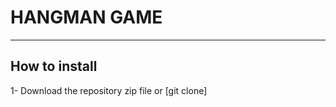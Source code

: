 # HANGMAN GAME

--------------------

## How to install

1- Download the repository zip file or [git clone]
